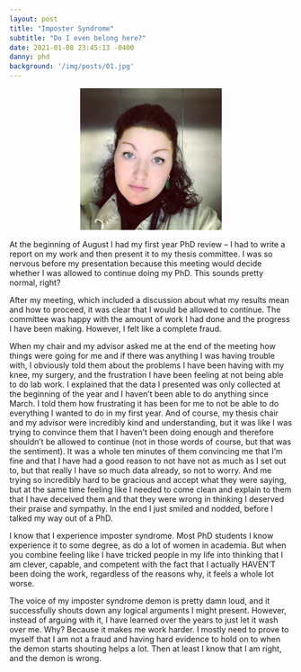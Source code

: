 ```yaml
---
layout: post
title: "Imposter Syndrome"
subtitle: "Do I even belong here?"
date: 2021-01-08 23:45:13 -0400
danny: phd
background: '/img/posts/01.jpg'
---
```

<p align="center">
  <img width="50%" height="50%" src="/assets/img/danny-selfie1.jpg">
</p>


At the beginning of August I had my first year PhD review – I had to write a report on my work and then present it to my thesis committee. I was so nervous before my presentation because this meeting would decide whether I was allowed to continue doing my PhD. This sounds pretty normal, right?

After my meeting, which included a discussion about what my results mean and how to proceed, it was clear that I would be allowed to continue. The committee was happy with the amount of work I had done and the progress I have been making. However, I felt like a complete fraud.

When my chair and my advisor asked me at the end of the meeting how things were going for me and if there was anything I was having trouble with, I obviously told them about the problems I have been having with my knee, my surgery, and the frustration I have been feeling at not being able to do lab work. I explained that the data I presented was only collected at the beginning of the year and I haven’t been able to do anything since March. I told them how frustrating it has been for me to not be able to do everything I wanted to do in my first year. And of course, my thesis chair and my advisor were incredibly kind and understanding, but it was like I was trying to convince them that I haven’t been doing enough and therefore shouldn’t be allowed to continue (not in those words of course, but that was the sentiment). It was a whole ten minutes of them convincing me that I’m fine and that I have had a good reason to not have not as much as I set out to, but that really I have so much data already, so not to worry. And me trying so incredibly hard to be gracious and accept what they were saying, but at the same time feeling like I needed to come clean and explain to them that I have deceived them and that they were wrong in thinking I deserved their praise and sympathy. In the end I just smiled and nodded, before I talked my way out of a PhD.

I know that I experience imposter syndrome. Most PhD students I know experience it to some degree, as do a lot of women in academia. But when you combine feeling like I have tricked people in my life into thinking that I am clever, capable, and competent with the fact that I actually HAVEN’T been doing the work, regardless of the reasons why, it feels a whole lot worse.

The voice of my imposter syndrome demon is pretty damn loud, and it successfully shouts down any logical arguments I might present. However, instead of arguing with it, I have learned over the years to just let it wash over me. Why? Because it makes me work harder. I mostly need to prove to myself that I am not a fraud and having hard evidence to hold on to when the demon starts shouting helps a lot. Then at least I know that I am right, and the demon is wrong.
